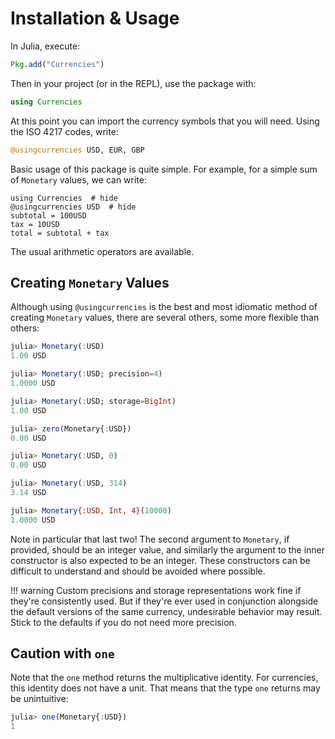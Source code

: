 # Installation & Usage

In Julia, execute:

```julia
Pkg.add("Currencies")
```

Then in your project (or in the REPL), use the package with:

```julia
using Currencies
```

At this point you can import the currency symbols that you will need. Using the
ISO 4217 codes, write:

```julia
@usingcurrencies USD, EUR, GBP
```

Basic usage of this package is quite simple. For example, for a simple sum of
`Monetary` values, we can write:

```@example
using Currencies  # hide
@usingcurrencies USD  # hide
subtotal = 100USD
tax = 10USD
total = subtotal + tax
```

The usual arithmetic operators are available.

## Creating `Monetary` Values

Although using `@usingcurrencies` is the best and most idiomatic method of
creating `Monetary` values, there are several others, some more flexible than
others:

```julia
julia> Monetary(:USD)
1.00 USD

julia> Monetary(:USD; precision=4)
1.0000 USD

julia> Monetary(:USD; storage=BigInt)
1.00 USD

julia> zero(Monetary{:USD})
0.00 USD

julia> Monetary(:USD, 0)
0.00 USD

julia> Monetary(:USD, 314)
3.14 USD

julia> Monetary{:USD, Int, 4}(10000)
1.0000 USD
```

Note in particular that last two! The second argument to `Monetary`, if
provided, should be an integer value, and similarly the argument to the inner
constructor is also expected to be an integer. These constructors can be
difficult to understand and should be avoided where possible.

!!! warning
    Custom precisions and storage representations work fine if they're
    consistently used. But if they're ever used in conjunction alongside the
    default versions of the same currency, undesirable behavior may result.
    Stick to the defaults if you do not need more precision.

## Caution with `one`

Note that the `one` method returns the multiplicative identity. For currencies,
this identity does not have a unit. That means that the type `one` returns may
be unintuitive:

```julia
julia> one(Monetary{:USD})
1
```
